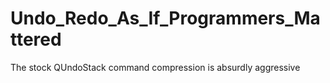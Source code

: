 # Undo_Redo_As_If_Programmers_Mattered
The stock QUndoStack command compression is absurdly aggressive
